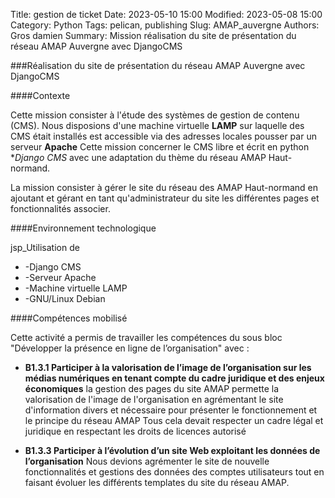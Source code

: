 Title: gestion de ticket
Date: 2023-05-10 15:00
Modified: 2023-05-08 15:00
Category: Python
Tags: pelican, publishing
Slug: AMAP_auvergne
Authors: Gros damien
Summary: Mission réalisation du site de présentation du réseau AMAP Auvergne avec DjangoCMS

                    
###Réalisation du site de présentation du réseau AMAP Auvergne avec DjangoCMS

####Contexte

Cette mission consister à l'étude des systèmes de gestion de contenu (CMS).
Nous disposions d'une machine virtuelle **LAMP** sur laquelle des CMS était installés est accessible via des adresses locales pousser par un serveur **Apache**
Cette mission concerner le CMS libre et écrit en python **Django CMS* avec une adaptation 
du thème du réseau AMAP Haut-normand.

La mission consister à gérer le site du réseau des AMAP Haut-normand en ajoutant et gérant en tant qu'administrateur du site les différentes pages et fonctionnalités associer.

####Environnement technologique

jsp_Utilisation de

- -Django CMS
- -Serveur Apache
- -Machine virtuelle LAMP
- -GNU/Linux Debian

####Compétences mobilisé

Cette activité a permis de travailler les compétences du sous bloc "Développer la présence en ligne de l’organisation" avec :

- **B1.3.1 Participer à la valorisation de l’image de l’organisation sur les médias numériques en tenant compte du cadre juridique et des enjeux économiques**
la gestion des pages du site AMAP permette la valorisation de l'image de l'organisation en agrémentant le site d'information divers et nécessaire pour présenter le fonctionnement et le principe du réseau AMAP 
Tous cela devait respecter un cadre légal et juridique en respectant les droits de licences autorisé

- **B1.3.3 Participer à l’évolution d’un site Web exploitant les données de l’organisation**
Nous devions agrémenter le site de nouvelle fonctionnalités et gestions des données des comptes utilisateurs tout en faisant évoluer les différents templates du site du réseau AMAP.



